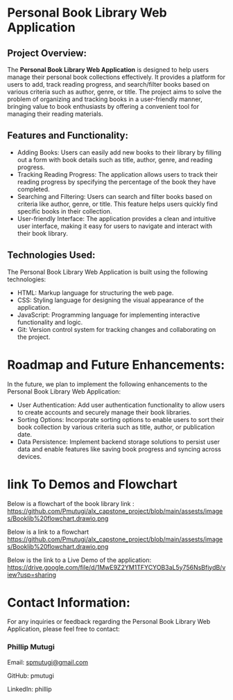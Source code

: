 # Personal Book Library Web Application

## Project Overview:

The **Personal Book Library Web Application** is designed to help users manage their personal book collections effectively. It provides a platform for users to add, track reading progress, and search/filter books based on various criteria such as author, genre, or title. 
The project aims to solve the problem of organizing and tracking books in a user-friendly manner, bringing value to book enthusiasts by offering a convenient tool for managing their reading materials.

## Features and Functionality:
* Adding Books: Users can easily add new books to their library by filling out a form with book details such as title, author, genre, and reading progress.
* Tracking Reading Progress: The application allows users to track their reading progress by specifying the percentage of the book they have completed.
* Searching and Filtering: Users can search and filter books based on criteria like author, genre, or title. This feature helps users quickly find specific books in their collection.
* User-friendly Interface: The application provides a clean and intuitive user interface, making it easy for users to navigate and interact with their book library.

## Technologies Used:
The Personal Book Library Web Application is built using the following technologies:

- HTML: Markup language for structuring the web page.
- CSS: Styling language for designing the visual appearance of the application.
- JavaScript: Programming language for implementing interactive functionality and logic.
- Git: Version control system for tracking changes and collaborating on the project.

# Roadmap and Future Enhancements:
In the future, we plan to implement the following enhancements to the Personal Book Library Web Application:

* User Authentication: Add user authentication functionality to allow users to create accounts and securely manage their book libraries.
* Sorting Options: Incorporate sorting options to enable users to sort their book collection by various criteria such as title, author, or publication date.
* Data Persistence: Implement backend storage solutions to persist user data and enable features like saving book progress and syncing across devices.
# link To Demos and Flowchart
Below is a flowchart of the book library link : https://github.com/Pmutugi/alx_capstone_project/blob/main/assests/images/Booklib%20flowchart.drawio.png

Below is a link to a flowchart https://github.com/Pmutugi/alx_capstone_project/blob/main/assests/images/Booklib%20flowchart.drawio.png

Below is the link to a Live Demo of the application: https://drive.google.com/file/d/1MwE9Z2YM1TFYCYOB3aL5y756NsBfiydB/view?usp=sharing

# Contact Information:
For any inquiries or feedback regarding the Personal Book Library Web Application, please feel free to contact:

### Phillip Mutugi 

Email: spmutugi@gmail.com

GitHub: pmutugi

LinkedIn: phillip




